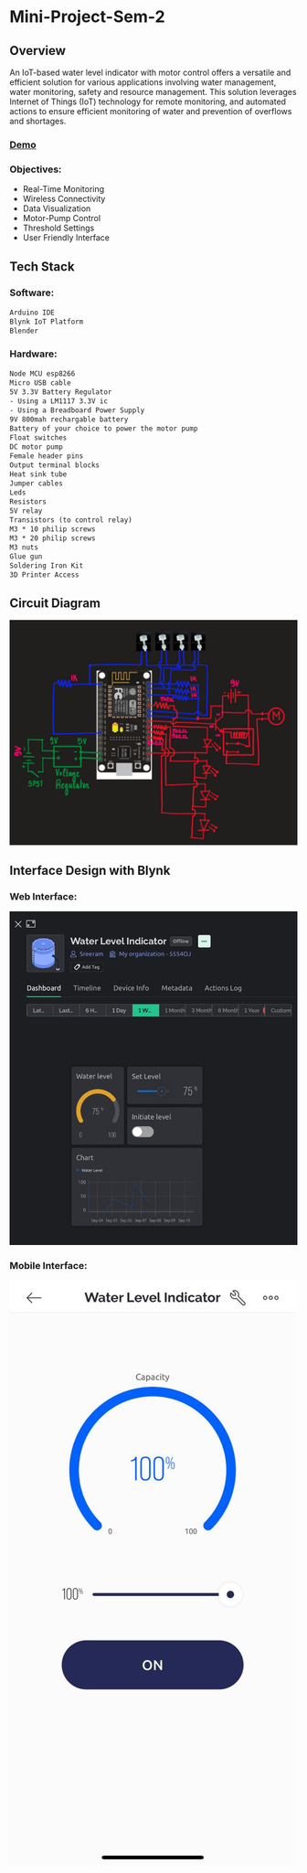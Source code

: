 # Mini-Project-Sem-2 

## Overview
An IoT-based water level indicator with motor control offers a versatile and
efficient solution for various applications involving water management, water monitoring,
safety and resource management. This solution leverages Internet of Things (IoT) technology
for remote monitoring, and automated actions to ensure efficient monitoring of water and
prevention of overflows and shortages.

### [Demo](https://drive.google.com/file/d/1ZzjkKfH0zzQnSXK5fVul0KtiCM7YGMGm/view?usp=drive_link)

### Objectives:
- Real-Time Monitoring
- Wireless Connectivity
- Data Visualization
- Motor-Pump Control
- Threshold Settings
- User Friendly Interface

## Tech Stack

### Software:
```
Arduino IDE
Blynk IoT Platform
Blender
```

### Hardware:
```
Node MCU esp8266
Micro USB cable
5V 3.3V Battery Regulator
- Using a LM1117 3.3V ic
- Using a Breadboard Power Supply
9V 800mah rechargable battery
Battery of your choice to power the motor pump
Float switches
DC motor pump
Female header pins
Output terminal blocks
Heat sink tube
Jumper cables
Leds
Resistors
5V relay
Transistors (to control relay)
M3 * 10 philip screws
M3 * 20 philip screws
M3 nuts
Glue gun
Soldering Iron Kit
3D Printer Access
```

## Circuit Diagram
![Screenshot of my circuit diagram](/Images/CircuitDiagram.jpg)

## Interface Design with Blynk

### Web Interface:

![Screenshot of Web interface](/Images/WebInterface.jpg)

### Mobile Interface:

![Screenshot of Mobile interface](/Images/MobileInterface.jpg)


